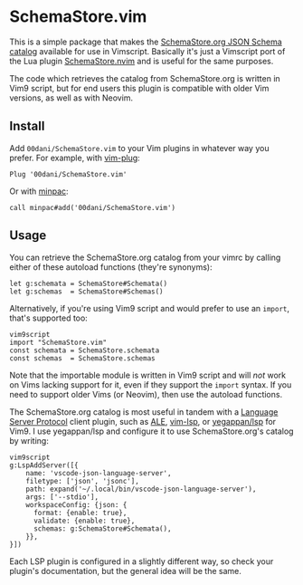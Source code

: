 # SchemaStore.vim

This is a simple package that makes the [SchemaStore.org JSON Schema
catalog](https://www.schemastore.org/api/json/catalog.json) available for use
in Vimscript. Basically it's just a Vimscript port of the Lua plugin
[SchemaStore.nvim](https://github.com/b0o/SchemaStore.nvim) and is useful for
the same purposes.

The code which retrieves the catalog from SchemaStore.org is written in Vim9
script, but for end users this plugin is compatible with older Vim versions, as
well as with Neovim.

## Install

Add `00dani/SchemaStore.vim` to your Vim plugins in whatever way you prefer.
For example, with [vim-plug](https://github.com/junegunn/vim-plug):
```vim
Plug '00dani/SchemaStore.vim'
```

Or with [minpac](https://github.com/k-takata/minpac):
```vim
call minpac#add('00dani/SchemaStore.vim')
```

## Usage

You can retrieve the SchemaStore.org catalog from your vimrc by calling either
of these autoload functions (they're synonyms):
```vim
let g:schemata = SchemaStore#Schemata()
let g:schemas  = SchemaStore#Schemas()
```

Alternatively, if you're using Vim9 script and would prefer to use an `import`,
that's supported too:
```vim
vim9script
import "SchemaStore.vim"
const schemata = SchemaStore.schemata
const schemas  = SchemaStore.schemas
```
Note that the importable module is written in Vim9 script and will *not* work
on Vims lacking support for it, even if they support the `import` syntax. If
you need to support older Vims (or Neovim), then use the autoload functions.

The SchemaStore.org catalog is most useful in tandem with a [Language Server
Protocol][lsp] client plugin, such as [ALE][ale], [vim-lsp][], or
[yegappan/lsp][] for Vim9. I use yegappan/lsp and configure it to use
SchemaStore.org's catalog by writing:
```vim
vim9script
g:LspAddServer([{
    name: 'vscode-json-language-server',
    filetype: ['json', 'jsonc'],
    path: expand('~/.local/bin/vscode-json-language-server'),
    args: ['--stdio'],
    workspaceConfig: {json: {
      format: {enable: true},
      validate: {enable: true},
      schemas: g:SchemaStore#Schemata(),
    }},
}])
```
Each LSP plugin is configured in a slightly different way, so check your
plugin's documentation, but the general idea will be the same.

[lsp]: https://langserver.org
[ale]: https://github.com/dense-analysis/ale
[vim-lsp]: https://github.com/prabirshrestha/vim-lsp
[yegappan/lsp]: https://github.com/yegappan/lsp
